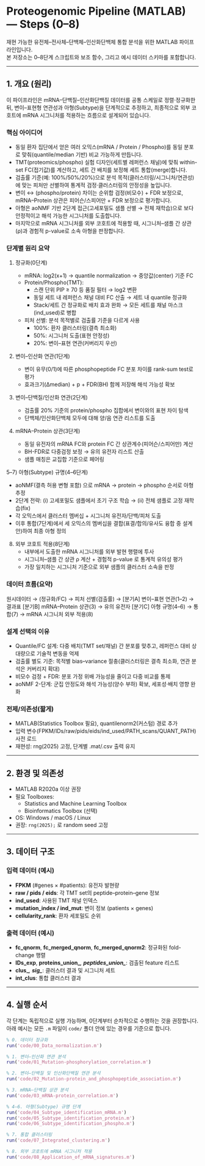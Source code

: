 # Proteogenomic Pipeline (MATLAB) — Steps (0–8)

재현 가능한 유전체–전사체–단백체–인산화단백체 통합 분석을 위한 MATLAB 파이프라인입니다.  
본 저장소는 0–8단계 스크립트와 보조 함수, 그리고 예시 데이터 스키마를 포함합니다.

---

## 1. 개요 (원리)

이 파이프라인은 mRNA–단백질–인산화단백질 데이터를 공통 스케일로 정렬·정규화한 뒤,
변이–표현형 연관성과 아형(Subtype)을 단계적으로 추정하고, 최종적으로 외부 코호트에 mRNA 시그니처를 적용하는 흐름으로 설계되어 있습니다.

### 핵심 아이디어
- 동일 환자 집단에서 얻은 여러 오믹스(mRNA / Protein / Phospho)를 동일 분포로 맞춰(quantile/median 기반) 비교 가능하게 만듭니다.
- TMT(proteomics/phospho) 실험 디자인(세트별 레퍼런스 채널)에 맞춰 within-set FC(접기값)를 계산하고, 세트 간 배치를 보정해 세트 통합(merge)합니다.
- 검출률 기준(예: 100%/50%/20%)으로 분석 목적(클러스터링/시그니처/연관성)에 맞는 피처만 선별하여 통계적 검정·클러스터링의 안정성을 높입니다.
- 변이 ↔ (phospho/protein) 차이는 순위합 검정(비모수) + FDR 보정으로, mRNA–Protein 상관은 피어슨/스피어만 + FDR 보정으로 평가합니다.
- 아형은 aoNMF 기반 2단계 접근(고세포밀도 샘플 선별 → 전체 재학습)으로 보다 안정적이고 해석 가능한 시그니처를 도출합니다.
- 마지막으로 mRNA 시그니처를 외부 코호트에 적용할 때, 시그니처–샘플 간 상관(ρ)과 경험적 p-value로 소속 아형을 판정합니다.

### 단계별 원리 요약
1) 정규화(0단계)
   - mRNA: log2(x+1) → quantile normalization → 중앙값(center) 기준 FC
   - Protein/Phospho(TMT):
     - 스캔 단위 PIP ≥ 70 등 품질 필터 → log2 변환
     - 동일 세트 내 레퍼런스 채널 대비 FC 산출 → 세트 내 quantile 정규화
     - Stack/세트 간 정규화로 배치 효과 완화 → 모든 세트를 채널 마스크(ind_used)로 병합
   - 피처 선별: 분석 목적별로 검출률 기준을 다르게 사용
     - 100%: 환자 클러스터링(결측 최소화)
     - 50%: 시그니처 도출(표현 안정성)
     - 20%: 변이–표현 연관(커버리지 우선)

2) 변이–인산화 연관(1단계)
   - 변이 유무(0/1)에 따른 phosphopeptide FC 분포 차이를 rank-sum test로 평가
   - 효과크기(Δmedian) + p + FDR(BH) 함께 저장해 해석 가능성 확보

3) 변이–단백질/인산화 연관(2단계)
   - 검출률 20% 기준의 protein/phospho 집합에서 변이와의 표현 차이 탐색
   - 단백체/인산화단백체 모두에 대해 양/음 연관 리스트를 도출

4) mRNA–Protein 상관(3단계)
   - 동일 유전자의 mRNA FC와 protein FC 간 상관계수(피어슨/스피어만) 계산
   - BH-FDR로 다중검정 보정 → 유의 유전자 리스트 산출
   - 샘플 매칭은 교집합 기준으로 페어링

5–7) 아형(Subtype) 규명(4–6단계)
   - aoNMF(결측 허용 변형 포함) 으로 mRNA → protein → phospho 순서로 아형 추정
   - 2단계 전략: (i) 고세포밀도 샘플에서 초기 구조 학습 → (ii) 전체 샘플로 고정 재학습(fix)
   - 각 오믹스에서 클러스터 멤버십 + 시그니처 유전자/단백/피처 도출
   - 이후 통합(7단계)에서 세 오믹스의 멤버십을 결합(표결/합의/유사도 융합 중 설계안)하여 최종 아형 정의

8) 외부 코호트 적용(8단계)
   - 내부에서 도출한 mRNA 시그니처를 외부 발현 행렬에 투사
   - 시그니처–샘플 간 상관 ρ 계산 + 경험적 p-value 로 통계적 유의성 평가
   - 가장 일치하는 시그니처 기준으로 외부 샘플의 클러스터 소속을 판정

### 데이터 흐름(요약)
원시데이터 → (정규화/FC) → 피처 선별(검출률) → 
[분기A] 변이–표현 연관(1–2) → 결과표
[분기B] mRNA–Protein 상관(3) → 유의 유전자
[분기C] 아형 규명(4–6) → 통합(7) → mRNA 시그니처 외부 적용(8)

### 설계 선택의 이유
- Quantile/FC 설계: 다중 배치(TMT set/채널) 간 분포를 맞추고, 레퍼런스 대비 상대량으로 기술적 변동을 억제
- 검출률 별도 기준: 목적별 bias–variance 절충(클러스터링은 결측 최소화, 연관 분석은 커버리지 확대)
- 비모수 검정 + FDR: 분포 가정 위배 가능성을 줄이고 다중 비교를 통제
- aoNMF 2-단계: 군집 안정도와 해석 가능성(양수 부하) 확보, 세포성·배치 영향 완화

### 전제/의존성(짧게)
- MATLAB(Statistics Toolbox 필요), quantilenorm2(커스텀) 경로 추가
- 입력 변수(FPKM/IDs/raw/pids/eids/ind_used/PATH_scans/QUANT_PATH) 사전 로드
- 재현성: rng(2025) 고정, 단계별 .mat/.csv 출력 유지

---

## 2. 환경 및 의존성

- MATLAB R2020a 이상 권장  
- 필요 Toolboxes:
  - Statistics and Machine Learning Toolbox  
  - Bioinformatics Toolbox (선택)  
- OS: Windows / macOS / Linux  
- 권장: `rng(2025);` 로 random seed 고정

---

## 3. 데이터 구조

### 입력 데이터 (예시)
- **FPKM** (#genes × #patients): 유전자 발현량  
- **raw / pids / eids**: 각 TMT set의 peptide–protein–gene 정보  
- **ind_used**: 사용된 TMT 채널 인덱스  
- **mutation_index / ind_mut**: 변이 정보 (patients × genes)  
- **cellularity_rank**: 환자 세포밀도 순위  

### 출력 데이터 (예시)
- **fc_qnorm**, **fc_merged_qnorm**, **fc_merged_qnorm2**: 정규화된 fold-change 행렬  
- **IDs_exp**, **proteins_union_***, **peptides_union_***: 검출된 feature 리스트  
- **clus_***, **sig_***: 클러스터 결과 및 시그니처 세트  
- **int_clus**: 통합 클러스터 결과  

---

## 4. 실행 순서

각 단계는 독립적으로 실행 가능하며, 0단계부터 순차적으로 수행하는 것을 권장합니다.  
아래 예시는 모든 `.m` 파일이 `code/` 폴더 안에 있는 경우를 기준으로 합니다.

```matlab
% 0. 데이터 정규화
run('code/00_Data_normalization.m')

% 1. 변이–인산화 연관 분석
run('code/01_Mutation-phosphorylation_correlation.m')

% 2. 변이–단백질 및 인산화단백질 연관 분석
run('code/02_Mutation-protein_and_phosphopeptide_association.m')

% 3. mRNA–단백질 상관 분석
run('code/03_mRNA-protein_correlation.m')

% 4–6. 아형(Subtype) 규명 단계
run('code/04_Subtype_identification_mRNA.m')
run('code/05_Subtype_identification_protein.m')
run('code/06_Subtype_identification_phospho.m')

% 7. 통합 클러스터링
run('code/07_Integrated_clustering.m')

% 8. 외부 코호트에 mRNA 시그니처 적용
run('code/08_Application_of_mRNA_signatures.m')
